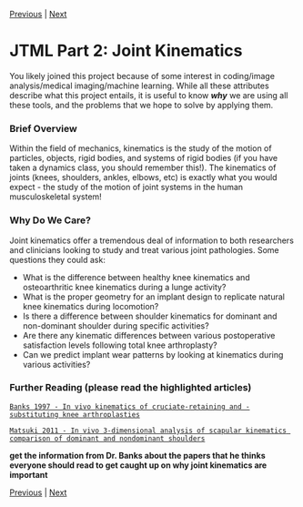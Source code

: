[Previous](https://github.com/BRIO-lab/brio-lab-onboarding/blob/main/JTML/Part_1.md) | [Next](https://github.com/BRIO-lab/brio-lab-onboarding/blob/main/JTML/Part_3.md)

# JTML Part 2: Joint Kinematics

You likely joined this project because of some interest in coding/image analysis/medical imaging/machine learning. While all these attributes describe what this project entails, it is useful to know _**why**_ we are using all these tools, and the problems that we hope to solve by applying them.


### Brief Overview

Within the field of mechanics, kinematics is the study of the motion of particles, objects, rigid bodies, and systems of rigid bodies (if you have taken a dynamics class, you should remember this!). The kinematics of joints (knees, shoulders, ankles, elbows, etc) is exactly what you would expect - the study of the motion of joint systems in the human musculoskeletal system! 

### Why Do We Care?

Joint kinematics offer a tremendous deal of information to both researchers and clinicians looking to study and treat various joint pathologies.
Some questions they could ask:

* What is the difference between healthy knee kinematics and osteoarthritic knee kinematics during a lunge activity?
* What is the proper geometry for an implant design to replicate natural knee kinematics during locomotion?
* Is there a difference between shoulder kinematics for dominant and non-dominant shoulder during specific activities?
* Are there any kinematic differences between various postoperative satisfaction levels following total knee arthroplasty?
* Can we predict implant wear patterns by looking at kinematics during various activities?

###  Further Reading (please read the highlighted articles)

[``Banks 1997 - In vivo kinematics of cruciate-retaining and -substituting knee arthroplasties``](https://www.dropbox.com/s/cwo47s955iwb995/Banks%201997%20-%20In%20vivo%20kinematics%20of%20cruciate-retaining%20and%20-substituting%20knee%20arthroplasties.pdf?dl=0)

[``Matsuki 2011 - In vivo 3-dimensional analysis of scapular kinematics comparison of dominant and nondominant shoulders``](https://www.dropbox.com/s/3nbc43qa592jtmq/Matsuki%202011%20-%20In%20vivo%203-dimensional%20analysis%20of%20scapular%20kinematics%20comparison%20of%20dominant%20and%20nondominant%20shoulders.pdf?dl=0)

**get the information from Dr. Banks about the papers that he thinks everyone should read to get caught up on why joint kinematics are important**
[]()
[]()

[Previous](https://github.com/BRIO-lab/brio-lab-onboarding/blob/main/JTML/Part_1.md) | [Next](https://github.com/BRIO-lab/brio-lab-onboarding/blob/main/JTML/Part_3.md)